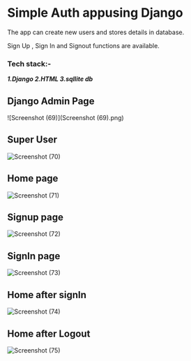 # Simple Auth appusing Django
The app can create new users and stores details in database.

Sign Up , Sign In and Signout functions are available.

### Tech stack:-
***1.Django
    2.HTML
    3.sqllite db***

## Django Admin Page 

![Screenshot (69)](Screenshot (69).png)

## Super User

![Screenshot (70)](https://github.com/royg-9595/crudapp/assets/103624355/41bec721-2605-45db-a6d5-c848da05c045)

## Home page

![Screenshot (71)](https://github.com/royg-9595/crudapp/assets/103624355/db18f0c2-7502-4afc-af9a-fc92f591aa50)

## Signup page

![Screenshot (72)](https://github.com/royg-9595/crudapp/assets/103624355/e82b048d-6192-452a-a051-562837670292)

## SignIn page

![Screenshot (73)](https://github.com/royg-9595/crudapp/assets/103624355/36d618b1-0f60-4ba9-b589-fd90a488f4bf)

## Home after signIn

![Screenshot (74)](https://github.com/royg-9595/crudapp/assets/103624355/1a01739e-e82a-45f3-a96a-9bc20d67dca1)

## Home after Logout

![Screenshot (75)](https://github.com/royg-9595/crudapp/assets/103624355/6aa8369d-7be4-4c1c-9317-3e756d2985cc)
